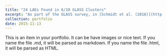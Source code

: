 ```yaml
---
title: "24 LAEs Found in 6/10 GLASS Clusters"
excerpt: "As part of the GLASS survey, in [Schmidt et al. (2016)](http://adsabs.harvard.edu/abs/2015arXiv151104205S) we presented the first sample of Lyα emitters detected in the slitless NIR spectrsocopy collected by the GLASS observations. <br/><center><img src='/images/S16_GLASSLAEs.png'></center>"
collection: portfolio
date: 2015-11-13
---
```


This is an item in your portfolio. It can be have images or nice text. If you name the file .md, it will be parsed as markdown. If you name the file .html, it will be parsed as HTML. 